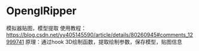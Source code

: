 # OpenglRipper
模拟器贴图，模型提取
使用教程：https://blog.csdn.net/yy405145590/article/details/80260945#comments_12999741
原理：通过hook 3D绘制函数，提取绘制参数，保存模型，贴图信息
